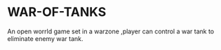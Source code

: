 # WAR-OF-TANKS
An open worrld game set in a warzone ,player can control a war tank to eliminate enemy war tank.
